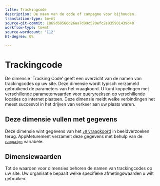 ```yaml
---
title: Trackingcode
description: De naam van de code of campagne voor bijhouden.
translation-type: tm+mt
source-git-commit: 1869d69566d26aa7d99c520efc2e835901439d48
workflow-type: tm+mt
source-wordcount: '112'
ht-degree: 0%

---
```



# Trackingcode

De dimensie &#39;Tracking Code&#39; geeft een overzicht van de namen van trackingcodes op uw site. Deze dimensie wordt typisch verzameld gebruikend de parameters van het vraagkoord. U kunt koppelingen met verschillende parameterwaarden voor queryreeksen op verschillende locaties op internet plaatsen. Deze dimensie meldt welke verbindingen het meest succesvol in het drijven van verkeer aan uw plaats waren.

## Deze dimensie vullen met gegevens

Deze dimensie wint gegevens van het [`v0` vraagkoord](/help/implement/validate/query-parameters.md) in beeldverzoeken terug. AppMeturement verzamelt deze gegevens met behulp van de [`campaign`](/help/implement/vars/page-vars/campaign.md) variabele.

## Dimensiewaarden

Tot de waarden voor dimensies behoren de namen van trackingcodes op uw site. Uw organisatie bepaalt welke specifieke afmetingswaarden u wilt gebruiken.
